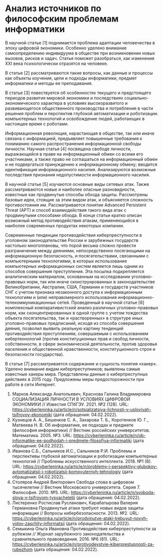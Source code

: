 # Анализ источников по философским проблемам информатики

В научной статье [1] поднимается проблема адаптации человечества в эпоху цифровой экономики. Особенно уделено внимание самоопределению индивидуума в обществе при возникновении новых вызовов, рисков и задач. Статья поможет разобраться, как изменения XXI века психологически отразятся на человеке.

В статье [2] рассматриваются такие вопросы, как данные и процессы как объекты изучения, цели и подходы информатики, предмет информатики и методы ее преподавания.

В статье [3] повествуется об особенностях текущего и предстоящего периодов развития мировой экономики и последствиях социально-экономического характера в условиях высокоразвитого и развивающегося общественного производства и потребления в части решения проблем и перспектив глубокой автоматизации и роботизации. компьютерных технологий и освобождение людей, работающих в настоящее время с роботами.

Информационная революция, нарастающая в обществе, так или иначе связана с информацией, предъявляет повышенные требования к пониманию самого распространения информационной свободы личности. Научная статья [4] посвящена свободе личности, выражающейся в праве на информационный обмен со всеми его участниками, а также право не соглашаться на информационный обмен и не подвергаться принуждению к информационному обмену; вводится идентификация информационного насилия. Анализируются возможные последствия признания недопустимости информационного насилия.

В научной статье [5] изучаются основные виды сетевых атак. Также рассматриваются новые и наиболее опасные разновидности, известные как продвинутые способы обхода защиты. Рассмотрены базовые идеи, стоящие за этим видом атак, и объясняется сложность противостояния им. Рассматривается понятие Advanced Persistent Threat (APT) и способ взаимодействия такого вида атак с продвинутыми способами обхода. В конце статьи кратко описан возможный метод противодействия атакам, применяющийся в наиболее современных продуктах некоторых компании.

Современные тенденции противодействия киберпреступности в уголовном законодательстве России и зарубежных государств настолько многоплановы, что порой весьма сложно провести разграничение между деяниями, непосредственно посягающими на информационную безопасность, и посягательствами, связанными с компьютерными технологиями, в которых использование компьютерных информационных систем является лишь одним из способов совершения преступления. Эта посылка подкрепляется аналитическим материалом, основанным на исследовании уголовно-правовых норм, так или иначе сконструированных в законодательстве Великобритании, Австралии, США, Германии и государств участников СНГ с учетом признака незаконного доступа к информационным технологиям и (или) неправомерного использования информационно-телекоммуникационных сетей.
Проведенный в научной статье [6] комплексный компаративистский анализ различных уголовно-правовых норм, как сконцентрированных в одной группе с учетом тождества объекта посягательства, так и «растворенных» в структуре иных уголовно-правовых предписаний, исходя из способа совершения деяния, позволил выявить реальную картину тенденций противодействия преступлениям, совершаемым с использованием кибертехнологий (против конституционных прав и свобод личности, собственности, в сфере экономической деятельности, против здоровья населения и общественной нравственности, конституционного строя и безопасности государства).

В статье [7] рассматривается содержание и сущность понятия «хакер». Уделено внимание видам киберпреступников; выявлены самые известные хакеры мира. Представлены данные о киберпреступных действиях в 2015 году. Предложены меры предосторожности при работе в сети Интернет.

1.	Марков Александр Анатольевич, Краснова Галина Владимировна СОЦИАЛИЗАЦИЯ ЛИЧНОСТИ В УСЛОВИЯХ ЦИФРОВОЙ ЭКОНОМИКИ // Известия СПбГЭУ. 2021. №2 (128). URL: https://cyberleninka.ru/article/n/sotsializatsiya-lichnosti-v-usloviyah-tsifrovoy-ekonomiki (дата обращения: 04.02.2022).
2.	Кузнецов А. А., Бешенков С. А., Захарова Т. Б., Коротенков Ю. Г., Матвеева Н. В. Об информатике, ее подходах и предмете (философия информатики) // Вестник российских университетов. Математика. 2005. №3. URL: https://cyberleninka.ru/article/n/ob-informatike-ee-podhodah-i-predmete-filosofiya-informatiki (дата обращения: 04.02.2022).
3.	Иванова С.Б., Сальников И.С., Сальников Р.И. Проблемы и перспективы глубокой автоматизации и роботизации компьютерных технологий // Проблемы искусственного интеллекта. 2018. №1 (8). URL: https://cyberleninka.ru/article/n/problemy-i-perspektivy-glubokoy-avtomatizatsii-i-robotizatsii-kompyuternyh-tehnologiy (дата обращения: 04.02.2022).
4.	Столяров Андрей Викторович Свобода слова в цифровом тысячелетии // Вестник Московского университета. Серия 7. Философия. 2010. №5. URL: https://cyberleninka.ru/article/n/svoboda-slova-v-tsifrovom-tysyacheletii (дата обращения: 04.02.2022).
5.	Листеренко Ростислав Русланович, Карабатырова Валерия Германовна Продвинутые атаки требуют новых видов защиты информации // Вопросы кибербезопасности. 2013. №2. URL: https://cyberleninka.ru/article/n/prodvinutye-ataki-trebuyut-novyh-vidov-zaschity-informatsii (дата обращения: 04.02.2022).
6.	Семыкина Ольга Ивановна Противодействие киберпреступности за рубежом // Журнал зарубежного законодательства и сравнительного правоведения. 2016. №6 (61). URL: https://cyberleninka.ru/article/n/protivodeystvie-kiberprestupnosti-za-rubezhom (дата обращения: 04.02.2022).
